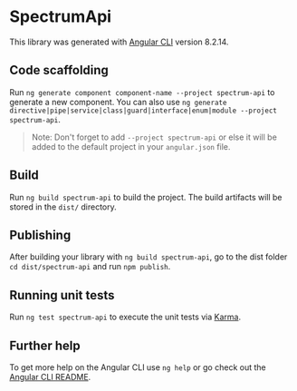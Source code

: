 # SpectrumApi

This library was generated with [Angular CLI](https://github.com/angular/angular-cli) version 8.2.14.

## Code scaffolding

Run `ng generate component component-name --project spectrum-api` to generate a new component. You can also use `ng generate directive|pipe|service|class|guard|interface|enum|module --project spectrum-api`.
> Note: Don't forget to add `--project spectrum-api` or else it will be added to the default project in your `angular.json` file. 

## Build

Run `ng build spectrum-api` to build the project. The build artifacts will be stored in the `dist/` directory.

## Publishing

After building your library with `ng build spectrum-api`, go to the dist folder `cd dist/spectrum-api` and run `npm publish`.

## Running unit tests

Run `ng test spectrum-api` to execute the unit tests via [Karma](https://karma-runner.github.io).

## Further help

To get more help on the Angular CLI use `ng help` or go check out the [Angular CLI README](https://github.com/angular/angular-cli/blob/master/README.md).
